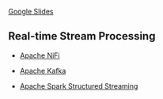 
[Google Slides](https://docs.google.com/presentation/d/1yyc1PyXpt-suETXmQJr2FF19lhANVRAQMdo5pujVSw0/edit#slide=id.p1)

## Real-time Stream Processing

* [Apache NiFi](https://nifi.apache.org/)

* [Apache Kafka](https://kafka.apache.org/)

* [Apache Spark Structured Streaming](https://spark.apache.org/docs/latest/structured-streaming-programming-guide.html)

